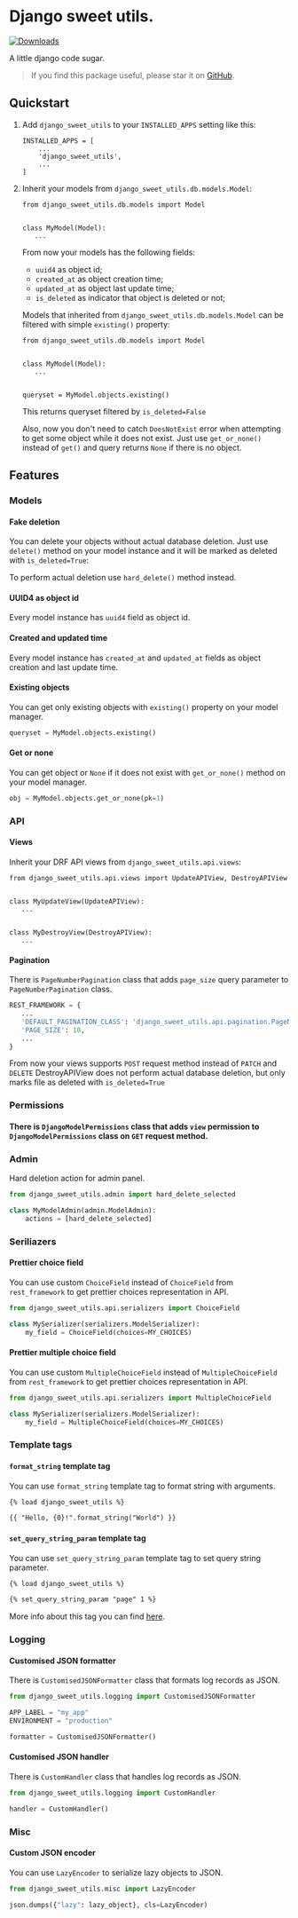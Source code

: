 # Django sweet utils.

[![Downloads](https://static.pepy.tech/personalized-badge/django-sweet-utils?period=total&units=international_system&left_color=black&right_color=orange&left_text=Downloads)](https://pepy.tech/project/django-sweet-utils)
  
A little django code sugar.
  
> If you find this package useful, please star it on [GitHub](https://github.com/AllYouZombies/django-sweet-utils).
  
## Quickstart

1. Add `django_sweet_utils` to your `INSTALLED_APPS` setting like this:
    ```
    INSTALLED_APPS = [
        ...
        'django_sweet_utils',
        ...
    ]
    ```

2. Inherit your models from `django_sweet_utils.db.models.Model`:
   ```
   from django_sweet_utils.db.models import Model
   
   
   class MyModel(Model):
      ...
   ```
   
   From now your models has the following fields:
      - `uuid4` as object id;
      - `created_at` as object creation time;
      - `updated_at` as object last update time;
      - `is_deleted` as indicator that object is deleted or not;  
     
     
   Models that inherited from `django_sweet_utils.db.models.Model` can be filtered with simple `existing()` property:
   ```
   from django_sweet_utils.db.models import Model
   
   
   class MyModel(Model):
      ...
   
   
   queryset = MyModel.objects.existing()
   ```
   This returns queryset filtered by `is_deleted=False`

   Also, now you don't need to catch `DoesNotExist` error when attempting to get some object while it does not exist.
   Just use `get_or_none()` instead of `get()` and query returns `None` if there is no object.


## Features

### Models

#### Fake deletion

You can delete your objects without actual database deletion.
Just use `delete()` method on your model instance and it will be marked as deleted with `is_deleted=True`:

To perform actual deletion use `hard_delete()` method instead.

#### UUID4 as object id

Every model instance has `uuid4` field as object id.

#### Created and updated time

Every model instance has `created_at` and `updated_at` fields as object creation and last update time.

#### Existing objects

You can get only existing objects with `existing()` property on your model manager.

```python
queryset = MyModel.objects.existing()
```

#### Get or none

You can get object or `None` if it does not exist with `get_or_none()` method on your model manager.

```python
obj = MyModel.objects.get_or_none(pk=1)
```

### API

#### Views

Inherit your DRF API views from `django_sweet_utils.api.views`:  
  
```
from django_sweet_utils.api.views import UpdateAPIView, DestroyAPIView


class MyUpdateView(UpdateAPIView):
   ...


class MyDestroyView(DestroyAPIView):
   ...
```
  
#### Pagination

There is `PageNumberPagination` class that adds `page_size` query parameter to `PageNumberPagination` class.  
  
```python
REST_FRAMEWORK = {
   ...
   'DEFAULT_PAGINATION_CLASS': 'django_sweet_utils.api.pagination.PageNumberPagination',
   'PAGE_SIZE': 10,
   ...
}
```
  
From now your views supports `POST` request method instead of `PATCH` and `DELETE`
DestroyAPIView does not perform actual database deletion, but only marks file as deleted with `is_deleted=True`
  
### Permissions

#### There is `DjangoModelPermissions` class that adds `view` permission to `DjangoModelPermissions` class on `GET` request method.

### Admin

Hard deletion action for admin panel.

```python
from django_sweet_utils.admin import hard_delete_selected

class MyModelAdmin(admin.ModelAdmin):
    actions = [hard_delete_selected]
```

### Seriliazers

#### Prettier choice field

You can use custom `ChoiceField` instead of `ChoiceField` from `rest_framework` to get prettier choices representation in API.

```python
from django_sweet_utils.api.serializers import ChoiceField

class MySerializer(serializers.ModelSerializer):
    my_field = ChoiceField(choices=MY_CHOICES)
```

#### Prettier multiple choice field

You can use custom `MultipleChoiceField` instead of `MultipleChoiceField` from `rest_framework` to get prettier choices representation in API.

```python
from django_sweet_utils.api.serializers import MultipleChoiceField

class MySerializer(serializers.ModelSerializer):
    my_field = MultipleChoiceField(choices=MY_CHOICES)
```

### Template tags

#### `format_string` template tag

You can use `format_string` template tag to format string with arguments.

```html
{% load django_sweet_utils %}

{{ "Hello, {0}!".format_string("World") }}
```

#### `set_query_string_param` template tag

You can use `set_query_string_param` template tag to set query string parameter.

```html
{% load django_sweet_utils %}

{% set_query_string_param "page" 1 %}
```

More info about this tag you can find [here](django_sweet_utils/templatetags/query_string.py).


### Logging

#### Customised JSON formatter

There is `CustomisedJSONFormatter` class that formats log records as JSON.

```python
from django_sweet_utils.logging import CustomisedJSONFormatter

APP_LABEL = "my_app"
ENVIRONMENT = "production"

formatter = CustomisedJSONFormatter()
```

#### Customised JSON handler

There is `CustomHandler` class that handles log records as JSON.

```python
from django_sweet_utils.logging import CustomHandler

handler = CustomHandler()
```


### Misc

#### Custom JSON encoder

You can use `LazyEncoder` to serialize lazy objects to JSON.

```python
from django_sweet_utils.misc import LazyEncoder

json.dumps({"lazy": lazy_object}, cls=LazyEncoder)
```


